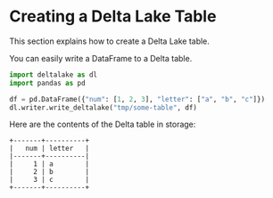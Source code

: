 # Creating a Delta Lake Table

This section explains how to create a Delta Lake table.

You can easily write a DataFrame to a Delta table.

```python
import deltalake as dl
import pandas as pd

df = pd.DataFrame({"num": [1, 2, 3], "letter": ["a", "b", "c"]})
dl.writer.write_deltalake("tmp/some-table", df)
```

Here are the contents of the Delta table in storage:

```
+-------+----------+
|   num | letter   |
|-------+----------|
|     1 | a        |
|     2 | b        |
|     3 | c        |
+-------+----------+
```
